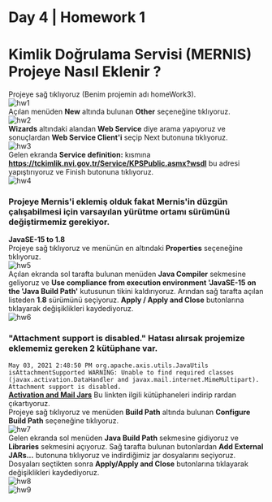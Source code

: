 # Day 4 | Homework 1

# Kimlik Doğrulama Servisi (MERNIS) Projeye Nasıl Eklenir ?
Projeye sağ tıklıyoruz (Benim projemin adı homeWork3).  
![hw1](https://user-images.githubusercontent.com/74976052/116870616-83303080-ac1b-11eb-922e-37a7a3feb6cf.png)  
Açılan menüden **New** altında bulunan **Other** seçeneğine tıklıyoruz.  
![hw2](https://user-images.githubusercontent.com/74976052/116870620-83c8c700-ac1b-11eb-86fd-7c264e754233.png)  
**Wizards** altındaki alandan **Web Service** diye arama yapıyoruz ve sonuçlardan **Web Service Client'i** seçip Next butonuna tıklıyoruz.  
![hw3](https://user-images.githubusercontent.com/74976052/116870622-84615d80-ac1b-11eb-998d-a408b41d7b07.png)  
Gelen ekranda **Service definition:** kısmına  **https://tckimlik.nvi.gov.tr/Service/KPSPublic.asmx?wsdl**  bu adresi yapıştırıyoruz ve Finish butonuna tıklıyoruz.  
![hw4](https://user-images.githubusercontent.com/74976052/116870623-84615d80-ac1b-11eb-90f7-36be054d28a2.png)  
### Projeye Mernis'i eklemiş olduk fakat Mernis'in düzgün çalışabilmesi için varsayılan yürütme ortamı sürümünü değiştirmemiz gerekiyor.  
**JavaSE-15 to 1.8**     
Projeye sağ tıklıyoruz ve menünün en altındaki **Properties** seçeneğine tıklıyoruz.  
![hw5](https://user-images.githubusercontent.com/74976052/116870624-84f9f400-ac1b-11eb-90ca-2c301e331ac6.png)  
Açılan ekranda sol tarafta bulunan menüden **Java Compiler** sekmesine geliyoruz ve **Use compliance from execution environment 'JavaSE-15 on the 'Java Build Path'** 
kutusunun tikini kaldırıyoruz. Arından sağ tarafta açılan listeden **1.8** sürümünü seçiyoruz. **Apply / Apply and Close** butonlarına tıklayarak değişiklikleri kaydediyoruz.  
![hw6](https://user-images.githubusercontent.com/74976052/116870625-84f9f400-ac1b-11eb-8cc4-1037fd036123.png)  
### "Attachment support is disabled." Hatası alırsak projemize eklememiz gereken 2 kütüphane var.  
`May 03, 2021 2:48:50 PM org.apache.axis.utils.JavaUtils isAttachmentSupported
WARNING: Unable to find required classes (javax.activation.DataHandler and javax.mail.internet.MimeMultipart). Attachment support is disabled.`  
[**Activation and Mail Jars**](https://jar-download.com/artifacts/javax.mail/mail/1.4.7/source-code) Bu linkten ilgili kütüphaneleri indirip rardan çıkartıyoruz.  
Projeye sağ tıklıyoruz ve menüden **Build Path** altında bulunan **Configure Build Path** seçeneğine tıklıyoruz.  
![hw7](https://user-images.githubusercontent.com/74976052/116870629-85928a80-ac1b-11eb-8a92-ceefaf6d26eb.png)  
Gelen ekranda sol menüden **Java Build Path** sekmesine gidiyoruz ve **Libraries** sekmesini açıyoruz. Sağ tarafta bulunan butonlardan **Add External JARs...** butonuna tıklıyoruz
ve indirdiğimiz jar dosyalarını seçiyoruz. Dosyaları seçtikten sonra **Apply/Apply and Close** butonlarına tıklayarak değişiklikleri kaydediyoruz.  
![hw8](https://user-images.githubusercontent.com/74976052/116870631-85928a80-ac1b-11eb-8a83-41d7e173bcfa.png)  
![hw9](https://user-images.githubusercontent.com/74976052/116870632-862b2100-ac1b-11eb-9818-1acb0e6936dd.png)
